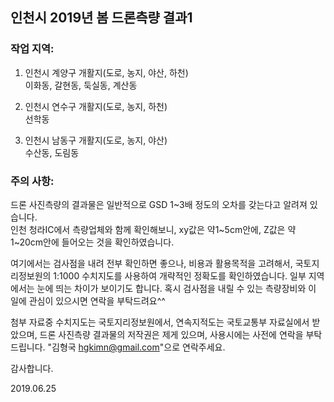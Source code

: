 ## 인천시 2019년 봄 드론측량 결과1

### 작업 지역:
1. 인천시 계양구 개활지(도로, 농지, 야산, 하천)<br>
   이화동, 갈현동, 둑실동, 계산동<br>

2. 인천시 연수구 개활지(도로, 농지, 하천)<br>
   선학동<br>
   
3. 인천시 남동구 개활지(도로, 농지, 야산)<br>
   수산동, 도림동<br>

### 주의 사항:
드론 사진측량의 결과물은 일반적으로 GSD 1~3배 정도의 오차를 갖는다고 알려져 있습니다.<br>
인천 청라IC에서 측량업체와 함께 확인해보니,
xy값은 약1~5cm안에, Z값은 약1~20cm안에 들어오는 것을 확인하였습니다.<br>

여기에서는 검사점을 내려 전부 확인하면 좋으나, 
비용과 활용목적을 고려해서,
국토지리정보원의 1:1000 수치지도를 사용하여 개략적인 정확도를 확인하였습니다.
일부 지역에서는 눈에 띄는 차이가 보이기도 합니다.
혹시 검사점을 내릴 수 있는 측량장비와 이 일에 관심이 있으시면 연락을 부탁드려요^^

첨부 자료중 수치지도는 국토지리정보원에서, 연속지적도는 국토교통부 자료실에서 받았으며,
드론 사진측량 결과물의 저작권은 제게 있으며, 사용시에는 사전에 연락을 부탁드립니다.
"김형국 hgkimn@gmail.com"으로 연락주세요.<br>

감사합니다.<br>

2019.06.25<br>
